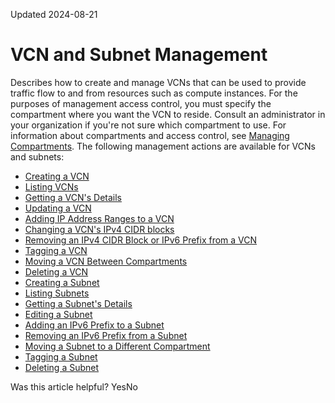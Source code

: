 Updated 2024-08-21
# VCN and Subnet Management
Describes how to create and manage VCNs that can be used to provide traffic flow to and from resources such as compute instances.
For the purposes of management access control, you must specify the compartment where you want the VCN to reside. Consult an administrator in your organization if you're not sure which compartment to use. For information about compartments and access control, see [Managing Compartments](https://docs.oracle.com/iaas/Content/Identity/compartments/managingcompartments.htm).
The following management actions are available for VCNs and subnets:
  * [Creating a VCN](https://docs.oracle.com/en-us/iaas/Content/Network/Tasks/create_vcn.htm#top "Create a VCN that instances, load balancers, and other resources can use to connect to each other and the internet. After you create a VCN, you must then manually create subnets, gateways, routing rules, and security settings before the VCN can connect to the internet or your on-premises network.")
  * [Listing VCNs](https://docs.oracle.com/en-us/iaas/Content/Network/Tasks/list-vcn.htm#top "List the VCNs available in a given compartment.")
  * [Getting a VCN's Details](https://docs.oracle.com/en-us/iaas/Content/Network/Tasks/get_vcn_details.htm#top "View the settings for a particular Virtual Cloud Network \(VCN\).")
  * [Updating a VCN](https://docs.oracle.com/en-us/iaas/Content/Network/Tasks/update-vcn.htm#top "You can update the display name and the tags for a VCN.")
  * [Adding IP Address Ranges to a VCN](https://docs.oracle.com/en-us/iaas/Content/Network/Tasks/add_cidr_to_vcn.htm#top "You can add an IPv4 CIDR block or IPv6 prefix to a Virtual Cloud Network \(VCN\), with some limitations.")
  * [Changing a VCN's IPv4 CIDR blocks](https://docs.oracle.com/en-us/iaas/Content/Network/Tasks/edit_vcn_cidr.htm#top "You can change the IPv4 CIDR block range assigned to a Virtual Cloud Network \(VCN\), with some restrictions.")
  * [Removing an IPv4 CIDR Block or IPv6 Prefix from a VCN](https://docs.oracle.com/en-us/iaas/Content/Network/Tasks/remove_cidr_block_vcn.htm#top "You can remove an IPv4 CIDR block or IPv6 prefix from a Virtual Cloud Network \(VCN\), with some restrictions.")
  * [Tagging a VCN](https://docs.oracle.com/en-us/iaas/Content/Network/Tasks/manage_tags_vcn.htm#top "Add metadata to virtual cloud networks \(VCNs\) in the form of tags. Tags enable you to define keys and values and associate them with resources.")
  * [Moving a VCN Between Compartments](https://docs.oracle.com/en-us/iaas/Content/Network/Tasks/move_vcn_compartment.htm#top "You can move a VCN from one compartment to another.")
  * [Deleting a VCN](https://docs.oracle.com/en-us/iaas/Content/Network/Tasks/delete_vcn.htm#top "Delete a Virtual Cloud Network \(VCN\) from OCI.")
  * [Creating a Subnet](https://docs.oracle.com/en-us/iaas/Content/Network/Tasks/create_subnet.htm#top "Create a subnet in a VCN. A subnet is a logical subdivision of a Virtual Cloud Network \(VCN\). Each subnet consists of a contiguous range of IP addresses that don't overlap with other subnets in the VCN.")
  * [Listing Subnets](https://docs.oracle.com/en-us/iaas/Content/Network/Tasks/list-subnets.htm#top "List the subnets available in a given VCN.")
  * [Getting a Subnet's Details](https://docs.oracle.com/en-us/iaas/Content/Network/Tasks/get-subnet.htm#top "Get configuration details for a specific subnet in a virtual cloud network \(VCN\).")
  * [Editing a Subnet](https://docs.oracle.com/en-us/iaas/Content/Network/Tasks/edit_subnet.htm#top "Edit the settings for a subnet in a Virtual Cloud Network \(VCN\).")
  * [Adding an IPv6 Prefix to a Subnet](https://docs.oracle.com/en-us/iaas/Content/Network/Tasks/add-subnet-prefix.htm#top "Add an IPv6 prefix to a subnet in a Virtual Cloud Network \(VCN\).")
  * [Removing an IPv6 Prefix from a Subnet](https://docs.oracle.com/en-us/iaas/Content/Network/Tasks/remove-subnet-prefix.htm#top "Remove an IPv6 prefix from a subnet in a Virtual Cloud Network \(VCN\).")
  * [Moving a Subnet to a Different Compartment](https://docs.oracle.com/en-us/iaas/Content/Network/Tasks/move_subnet_compartment.htm#top "Move a subnet in a Virtual Cloud Network \(VCN\) to a different compartment.")
  * [Tagging a Subnet](https://docs.oracle.com/en-us/iaas/Content/Network/Tasks/manage_tags_subnet.htm#top "Add tags to a subnet.")
  * [Deleting a Subnet](https://docs.oracle.com/en-us/iaas/Content/Network/Tasks/delete_subnet.htm#top "Delete a subnet from a Virtual Cloud Network \(VCN\).")


Was this article helpful?
YesNo

